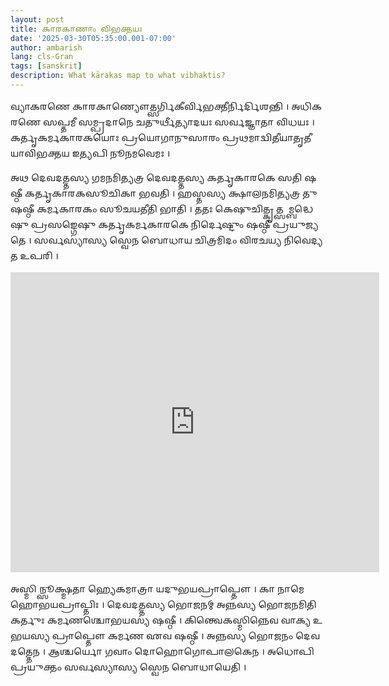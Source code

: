```yaml
---
layout: post
title: 𑌕𑌾𑌰𑌕𑌾𑌣𑌾𑌂 𑌵𑌿𑌭𑌕𑍍𑌤𑌯𑌃
date: '2025-03-30T05:35:00.001-07:00'
author: ambarish
lang: cls-Gran
tags: [sanskrit]
description: What kārakas map to what vibhaktis?
---
```


𑌵𑍍𑌯𑌾𑌕𑌰𑌣𑍇 𑌕𑌾𑌰𑌕𑌾𑌣𑍍𑌯𑍌𑌤𑍍𑌸𑌰𑍍𑌗𑌿𑌕𑍀𑌰𑍍𑌵𑌿𑌭𑌕𑍍𑌤𑍀𑌰𑍍𑌨𑌿𑌰𑍍𑌦𑌿𑌶𑌨𑍍𑌤𑌿 । 𑌅𑌧𑌿𑌕𑌰𑌣𑍇 𑌸𑌪𑍍𑌤𑌮𑍀 𑌸𑌮𑍍𑌪𑍍𑌰𑌦𑌾𑌨𑍇 𑌚𑌤𑍁𑌰𑍍𑌥𑍀𑌤𑍍𑌯𑌾𑌦𑌯𑌃 𑌸𑌰𑍍𑌵𑌜𑍍𑌞𑌾𑌤𑌾 𑌵𑌿𑌧𑌯𑌃 । 𑌕𑌰𑍍𑌤𑍃𑌕𑌰𑍍𑌮𑌕𑌾𑌰𑌕𑌯𑍋𑌃 𑌪𑍍𑌰𑌯𑍋𑌗𑌾𑌨𑍁𑌸𑌾𑌰𑌂 𑌪𑍍𑌰𑌥𑌮𑌾𑌦𑍍𑌵𑌿𑌤𑍀𑌯𑌾𑌤𑍃𑌤𑍀𑌯𑌾𑌵𑌿𑌭𑌕𑍍𑌤𑌯 𑌇𑌤𑍍𑌯𑌪𑌿 𑌨𑍂𑌨𑌮𑌵𑍇𑌮𑌃 ।

𑌅𑌥 𑌦𑍇𑌵𑌦𑌤𑍍𑌤𑌸𑍍𑌯 𑌗𑌮𑌨𑌮𑌿𑌤𑍍𑌯𑌤𑍍𑌰 𑌦𑍇𑌵𑌦𑌤𑍍𑌤𑌸𑍍𑌯 𑌕𑌰𑍍𑌤𑍃𑌕𑌾𑌰𑌕𑍇 𑌸𑌤𑌿 𑌷𑌷𑍍𑌠𑍀 𑌕𑌰𑍍𑌤𑍃𑌕𑌾𑌰𑌕𑌸𑍂𑌚𑌿𑌕𑌾 𑌭𑌵𑌤𑌿 । 𑌹𑌸𑍍𑌤𑌸𑍍𑌯 𑌕𑍍𑌷𑌾𑌲𑌨𑌮𑌿𑌤𑍍𑌯𑌤𑍍𑌰 𑌤𑍁 𑌷𑌷𑍍𑌠𑍀 𑌕𑌰𑍍𑌮𑌕𑌾𑌰𑌕𑌂 𑌸𑍂𑌚𑌯𑌤𑍀𑌤𑌿 𑌭𑌾𑌤𑌿 । 𑌤𑌤𑌃 𑌕𑍇𑌷𑍁𑌚𑌿𑌤𑍍𑌕𑍃𑌤𑍍𑌸𑌮𑍍𑌬𑌦𑍍𑌧𑍇𑌷𑍁 𑌪𑍍𑌰𑌸𑌙𑍍𑌗𑍇𑌷𑍁 𑌕𑌰𑍍𑌤𑍃𑌕𑌰𑍍𑌮𑌕𑌾𑌰𑌕𑍇 𑌨𑌿𑌰𑍍𑌦𑍇𑌷𑍍𑌟𑍁𑌂 𑌷𑌷𑍍𑌠𑍀 𑌪𑍍𑌰𑌯𑍁𑌜𑍍𑌯𑌤𑍇 । 𑌸𑌰𑍍𑌵𑌸𑍍𑌯𑌾𑌸𑍍𑌯 𑌸𑍍𑌵𑍇𑌨 𑌬𑍋𑌧𑌾𑌯 𑌚𑌿𑌤𑍍𑌰𑌮𑌿𑌦𑌂 𑌵𑌿𑌰𑌚𑌯𑍍𑌯 𑌨𑌿𑌵𑍇𑌦𑍍𑌯𑌤 𑌉𑌪𑌰𑌿 ।

<iframe allowfullscreen frameborder="0" style="width:590px; height:480px" src="https://lucid.app/documents/embedded/9f24af3c-d764-4fe0-8180-6e24d23369e4" id="0y95KBCDvFrR"></iframe>

𑌅𑌸𑍍𑌮𑌿𑌨𑍍𑌸𑍂𑌕𑍍𑌷𑍍𑌮𑌤𑌾 𑌹𑍍𑌯𑍇𑌕𑌮𑌾𑌤𑍍𑌰𑌾 𑌯𑌦𑍁𑌭𑌯𑌪𑍍𑌰𑌾𑌪𑍍𑌤𑍌 । 𑌕𑌾 𑌨𑌾𑌮𑍇𑌹𑍋𑌭𑌯𑌪𑍍𑌰𑌾𑌪𑍍𑌤𑌿𑌃 । 𑌦𑍇𑌵𑌦𑌤𑍍𑌤𑌸𑍍𑌯 𑌭𑍋𑌜𑌨𑌮𑍍 𑌅𑌨𑍍𑌨𑌸𑍍𑌯 𑌭𑍋𑌜𑌨𑌮𑌿𑌤𑌿 𑌕𑌰𑍍𑌤𑍁𑌃 𑌕𑌰𑍍𑌮𑌣𑌶𑍍𑌚𑍋𑌭𑌯𑌸𑍍𑌯 𑌷𑌷𑍍𑌠𑍀 । 𑌕𑌿𑌨𑍍𑌤𑍍𑌵𑍇𑌕𑌸𑍍𑌮𑌿𑌨𑍍𑌨𑍇𑌵 𑌵𑌾𑌕𑍍𑌯 𑌉𑌭𑌯𑌸𑍍𑌯 𑌪𑍍𑌰𑌾𑌪𑍍𑌤𑍌 𑌕𑌰𑍍𑌮𑌣 𑌏𑌵 𑌷𑌷𑍍𑌠𑍀 । 𑌅𑌨𑍍𑌨𑌸𑍍𑌯 𑌭𑍋𑌜𑌨𑌂 𑌦𑍇𑌵𑌦𑌤𑍍𑌤𑍇𑌨 । 𑌆𑌶𑍍𑌚𑌰𑍍𑌯𑍋 𑌗𑌵𑌾𑌂 𑌦𑍋𑌹𑍋𑌗𑍋𑌪𑌾𑌲𑌕𑍇𑌨 । 𑌅𑌧𑍋𑌪𑌿 𑌪𑍍𑌰𑌯𑍁𑌕𑍍𑌤𑌂 𑌸𑌰𑍍𑌵𑌸𑍍𑌯𑌾𑌸𑍍𑌯 𑌸𑍍𑌵𑍇𑌨 𑌬𑍋𑌧𑌾𑌯𑍇𑌤𑌿 ।
